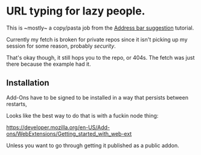 # URL typing for lazy people.

This is ~mostly~ a copy/pasta job from the
[Address bar suggestion](https://developer.mozilla.org/en-US/Add-ons/WebExtensions/user_interface/Omnibox)
tutorial.

Currently my fetch is broken for private repos since it isn't picking up my
session for some reason, probably _security_.

That's okay though, it still hops you to the repo, or 404s. The fetch was just
there because the example had it.

## Installation

Add-Ons have to be signed to be installed in a way that persists between restarts,

Looks like the best way to do that is with a fuckin node thing:

https://developer.mozilla.org/en-US/Add-ons/WebExtensions/Getting_started_with_web-ext

Unless you want to go through getting it published as a public addon.

